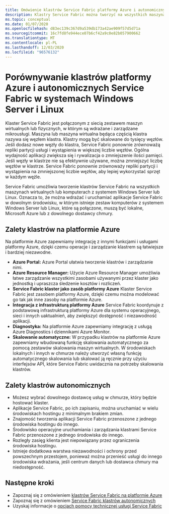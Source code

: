 ```yaml
---
title: Omówienie klastrów Service Fabric platformy Azure i autonomicznych
description: Klastry Service Fabric można tworzyć na wszystkich maszynach wirtualnych lub komputerach z systemem Windows Server lub Linux. Oznacza to, że można wdrażać i uruchamiać aplikacje Service Fabric w dowolnym środowisku, w którym znajduje się zestaw komputerów z systemem Windows Server lub Linux, które są połączone lokalnie, Microsoft Azure lub z dowolnym dostawcą usług w chmurze.
ms.topic: conceptual
ms.date: 01/07/2020
ms.openlocfilehash: d83ec139c367d9a539db173a42ae909f57d5d71a
ms.sourcegitcommit: 16c7fd8fe944ece07b6cf42a9c0e82b057900662
ms.translationtype: MT
ms.contentlocale: pl-PL
ms.lasthandoff: 12/03/2020
ms.locfileid: "96576132"
---
```

# <a name="comparing-azure-and-standalone-service-fabric-clusters-on-windows-server-and-linux"></a>Porównywanie klastrów platformy Azure i autonomicznych Service Fabric w systemach Windows Server i Linux

Klaster Service Fabric jest połączonym z siecią zestawem maszyn wirtualnych lub fizycznych, w którym są wdrażane i zarządzane mikrousługi. Maszyna lub maszyna wirtualna będąca częścią klastra nazywa się węzłem klastra. Klastry mogą być skalowane do tysięcy węzłów. Jeśli dodasz nowe węzły do klastra, Service Fabric ponownie zrównoważą repliki partycji usługi i wystąpienia w większej liczbie węzłów. Ogólna wydajność aplikacji zwiększa się i rywalizacja o zmniejszenie ilości pamięci. Jeśli węzły w klastrze nie są efektywnie używane, można zmniejszyć liczbę węzłów w klastrze. Service Fabric ponownie zrównoważy repliki partycji i wystąpienia na zmniejszonej liczbie węzłów, aby lepiej wykorzystać sprzęt w każdym węźle.

Service Fabric umożliwia tworzenie klastrów Service Fabric na wszystkich maszynach wirtualnych lub komputerach z systemem Windows Server lub Linux. Oznacza to, że można wdrażać i uruchamiać aplikacje Service Fabric w dowolnym środowisku, w którym istnieje zestaw komputerów z systemem Windows Server lub Linux, które są połączone, muszą być lokalne, Microsoft Azure lub z dowolnego dostawcy chmury.

## <a name="benefits-of-clusters-on-azure"></a>Zalety klastrów na platformie Azure

Na platformie Azure zapewniamy integrację z innymi funkcjami i usługami platformy Azure, dzięki czemu operacje i zarządzanie klastrem są łatwiejsze i bardziej niezawodne.

* **Azure Portal:** Azure Portal ułatwia tworzenie klastrów i zarządzanie nimi.
* **Azure Resource Manager:** Użycie Azure Resource Manager umożliwia łatwe zarządzanie wszystkimi zasobami używanymi przez klaster jako jednostką i upraszcza śledzenie kosztów i rozliczeń.
* **Service Fabric klaster jako zasób platformy Azure** Klaster Service Fabric jest zasobem platformy Azure, dzięki czemu można modelować go tak jak inne zasoby na platformie Azure.
* **Integracja z infrastrukturą platformy Azure** Service Fabric koordynuje z podstawową infrastrukturą platformy Azure dla systemu operacyjnego, sieci i innych uaktualnień, aby zwiększyć dostępność i niezawodność aplikacji.  
* **Diagnostyka:** Na platformie Azure zapewniamy integrację z usługą Azure Diagnostics i dziennikami Azure Monitor.
* **Skalowanie automatyczne:** W przypadku klastrów na platformie Azure zapewniamy wbudowaną funkcję skalowania automatycznego za pomocą zestawów skalowania maszyn wirtualnych. W środowiskach lokalnych i innych w chmurze należy utworzyć własną funkcję automatycznego skalowania lub skalować ją ręcznie przy użyciu interfejsów API, które Service Fabric uwidacznia na potrzeby skalowania klastrów.

## <a name="benefits-of-standalone-clusters"></a>Zalety klastrów autonomicznych

* Możesz wybrać dowolnego dostawcę usług w chmurze, który będzie hostować klaster.
* Aplikacje Service Fabric, po ich zapisaniu, można uruchamiać w wielu środowiskach hostingu z minimalnym brakiem zmian.
* Znajomość tworzenia aplikacji Service Fabric przenoszone z jednego środowiska hostingu do innego.
* Środowisko operacyjne uruchamiania i zarządzania klastrami Service Fabric przenoszone z jednego środowiska do innego.
* Rozległy zasięg klienta jest niepowiązany przez ograniczenia środowiska hostingu.
* Istnieje dodatkowa warstwa niezawodności i ochrony przed powszechnym przestojem, ponieważ można przenieść usługi do innego środowiska wdrażania, jeśli centrum danych lub dostawca chmury ma niedostępność.

## <a name="next-steps"></a>Następne kroki

* Zapoznaj się z omówieniem [klastrów Service Fabric na platformie Azure](service-fabric-azure-clusters-overview.md)
* Zapoznaj się z omówieniem [Service Fabric klastrów autonomicznych](service-fabric-standalone-clusters-overview.md)
* Uzyskaj informacje o [opcjach pomocy technicznej usługi Service Fabric](service-fabric-support.md)